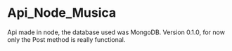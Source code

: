 # Api_Node_Musica
 Api made in node, the database used was MongoDB. Version 0.1.0, for now only the Post method is really functional.
